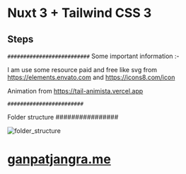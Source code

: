 # Nuxt 3 + Tailwind CSS 3



## Steps


`##########################`
Some important information :- 

I am use some resource paid and free like svg from https://elements.envato.com and https://icons8.com/icon

Animation from https://tail-animista.vercel.app


`########################`




Folder structure 
################

![folder_structure](https://user-images.githubusercontent.com/69577968/161445587-eea4de6d-c006-404f-8fa8-5da66c9c09ff.png)






# [ganpatjangra.me](https://ganpatjangra.me)
